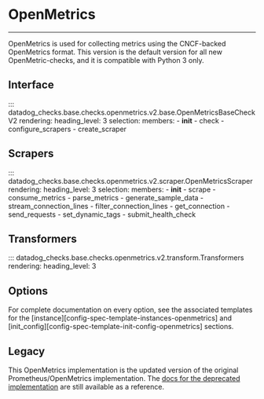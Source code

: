 # OpenMetrics

-----

OpenMetrics is used for collecting metrics using the CNCF-backed OpenMetrics format. This version is the default version for all new OpenMetric-checks, and it is compatible with Python 3 only.

## Interface

::: datadog_checks.base.checks.openmetrics.v2.base.OpenMetricsBaseCheckV2
    rendering:
      heading_level: 3
    selection:
      members:
        - __init__
        - check
        - configure_scrapers
        - create_scraper

## Scrapers

::: datadog_checks.base.checks.openmetrics.v2.scraper.OpenMetricsScraper
    rendering:
      heading_level: 3
    selection:
      members:
        - __init__
        - scrape
        - consume_metrics
        - parse_metrics
        - generate_sample_data
        - stream_connection_lines
        - filter_connection_lines
        - get_connection
        - send_requests
        - set_dynamic_tags
        - submit_health_check

## Transformers
::: datadog_checks.base.checks.openmetrics.v2.transform.Transformers
    rendering:
      heading_level: 3

## Options

For complete documentation on every option, see the associated templates for the
[instance][config-spec-template-instances-openmetrics] and [init_config][config-spec-template-init-config-openmetrics]
 sections.

## Legacy

This OpenMetrics implementation is the updated version of the original Prometheus/OpenMetrics implementation.
The [docs for the deprecated implementation](../legacy/prometheus.md) are still available as a reference.
